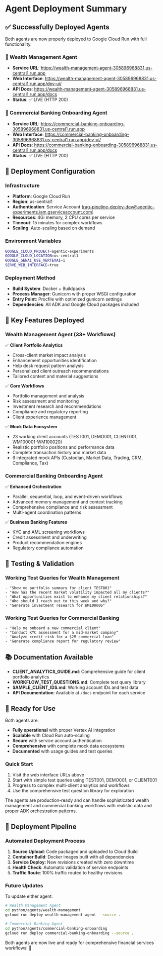 # Agent Deployment Summary

## ✅ Successfully Deployed Agents

Both agents are now properly deployed to Google Cloud Run with full functionality.

### 🏦 Wealth Management Agent
- **Service URL**: https://wealth-management-agent-305896968831.us-central1.run.app
- **Web Interface**: https://wealth-management-agent-305896968831.us-central1.run.app/dev-ui/
- **API Docs**: https://wealth-management-agent-305896968831.us-central1.run.app/docs
- **Status**: ✅ LIVE (HTTP 200)

### 🏢 Commercial Banking Onboarding Agent  
- **Service URL**: https://commercial-banking-onboarding-305896968831.us-central1.run.app
- **Web Interface**: https://commercial-banking-onboarding-305896968831.us-central1.run.app/dev-ui/
- **API Docs**: https://commercial-banking-onboarding-305896968831.us-central1.run.app/docs
- **Status**: ✅ LIVE (HTTP 200)

## 🔧 Deployment Configuration

### Infrastructure
- **Platform**: Google Cloud Run
- **Region**: us-central1
- **Authentication**: Service Account (rag-pipeline-deploy-dev@agentic-experiments.iam.gserviceaccount.com)
- **Resources**: 4Gi memory, 2 CPU cores per service
- **Timeout**: 15 minutes for complex workflows
- **Scaling**: Auto-scaling based on demand

### Environment Variables
```bash
GOOGLE_CLOUD_PROJECT=agentic-experiments
GOOGLE_CLOUD_LOCATION=us-central1
GOOGLE_GENAI_USE_VERTEXAI=1
SERVE_WEB_INTERFACE=true
```

### Deployment Method
- **Build System**: Docker + Buildpacks
- **Process Manager**: Gunicorn with proper WSGI configuration
- **Entry Point**: Procfile with optimized gunicorn settings
- **Dependencies**: All ADK and Google Cloud packages included

## 🎯 Key Features Deployed

### Wealth Management Agent (33+ Workflows)
✅ **Client Portfolio Analytics**
- Cross-client market impact analysis
- Enhancement opportunities identification
- Help desk request pattern analysis
- Personalized client outreach recommendations
- Tailored content and material suggestions

✅ **Core Workflows**
- Portfolio management and analysis
- Risk assessment and monitoring
- Investment research and recommendations
- Compliance and regulatory reporting
- Client experience management

✅ **Mock Data Ecosystem**
- 23 working client accounts (TEST001, DEMO001, CLIENT001, WM100001-WM100020)
- Realistic portfolio positions and performance data
- Complete transaction history and market data
- 6 integrated mock APIs (Custodian, Market Data, Trading, CRM, Compliance, Tax)

### Commercial Banking Onboarding Agent
✅ **Enhanced Orchestration**
- Parallel, sequential, loop, and event-driven workflows
- Advanced memory management and context tracking
- Comprehensive compliance and risk assessment
- Multi-agent coordination patterns

✅ **Business Banking Features**
- KYC and AML screening workflows
- Credit assessment and underwriting
- Product recommendation engines
- Regulatory compliance automation

## 🧪 Testing & Validation

### Working Test Queries for Wealth Management
```
- "Show me portfolio summary for client TEST001"
- "How has the recent market volatility impacted all my clients?"
- "What opportunities exist to enhance my client relationships?"
- "Who should I reach out to this week and why?"
- "Generate investment research for WM100006"
```

### Working Test Queries for Commercial Banking
```
- "Help me onboard a new commercial client"
- "Conduct KYC assessment for a mid-market company"
- "Analyze credit risk for a $2M commercial loan"
- "Generate compliance report for regulatory review"
```

## 📚 Documentation Available
- **CLIENT_ANALYTICS_GUIDE.md**: Comprehensive guide for client portfolio analytics
- **WORKFLOW_TEST_QUESTIONS.md**: Complete test query library
- **SAMPLE_CLIENT_IDS.md**: Working account IDs and test data
- **API Documentation**: Available at `/docs` endpoint for each service

## 🚀 Ready for Use

Both agents are:
- **Fully operational** with proper Vertex AI integration
- **Scalable** with Cloud Run auto-scaling
- **Secure** with service account authentication
- **Comprehensive** with complete mock data ecosystems
- **Documented** with usage guides and test queries

### Quick Start
1. Visit the web interface URLs above
2. Start with simple test queries using TEST001, DEMO001, or CLIENT001
3. Progress to complex multi-client analytics and workflows
4. Use the comprehensive test question library for exploration

The agents are production-ready and can handle sophisticated wealth management and commercial banking workflows with realistic data and proper ADK orchestration patterns.

## 🔄 Deployment Pipeline

### Automated Deployment Process
1. **Source Upload**: Code packaged and uploaded to Cloud Build
2. **Container Build**: Docker images built with all dependencies
3. **Service Deploy**: New revisions created with zero downtime
4. **Health Check**: Automatic validation of service endpoints
5. **Traffic Route**: 100% traffic routed to healthy revisions

### Future Updates
To update either agent:
```bash
# Wealth Management Agent
cd python/agents/wealth-management
gcloud run deploy wealth-management-agent --source .

# Commercial Banking Agent  
cd python/agents/commercial-banking-onboarding
gcloud run deploy commercial-banking-onboarding --source .
```

Both agents are now live and ready for comprehensive financial services workflows! 🎉